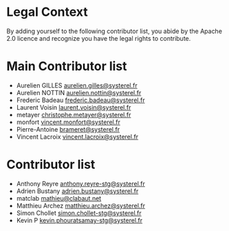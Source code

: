 # Legal Context
By adding yourself to the following contributor list,
you abide by the Apache 2.0 licence and recognize you have
the legal rights to contribute.

# Main Contributor list
* Aurelien GILLES <aurelien.gilles@systerel.fr>
* Aurelien NOTTIN <aurelien.nottin@systerel.fr>
* Frederic Badeau <frederic.badeau@systerel.fr>
* Laurent Voisin <laurent.voisin@systerel.fr>
* metayer <christophe.metayer@systerel.fr>
* monfort <vincent.monfort@systerel.fr>
* Pierre-Antoine <brameret@systerel.fr>
* Vincent Lacroix <vincent.lacroix@systerel.fr>

# Contributor list
* Anthony Reyre <anthony.reyre-stg@systerel.fr>
* Adrien Bustany <adrien.bustany@systerel.fr>
* matclab <mathieu@clabaut.net>
* Matthieu Archez <matthieu.archez@systerel.fr>
* Simon Chollet <simon.chollet-stg@systerel.fr>
* Kevin P <kevin.phouratsamay-stg@systerel.fr>

